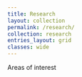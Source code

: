 ```yaml
---
title: Research
layout: collection
permalink: /research/
collection: research
entries_layout: grid
classes: wide
---
```


Areas of interest
